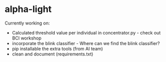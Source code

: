 # alpha-light

Currently working on:

- Calculated threshold value per individual in concentrator.py - check out BCI workshop
- incorporate the blink classifier - Where can we find the blink classifier?
- pip installable the extra tools (from AI team)
- clean and document (requirements.txt)

